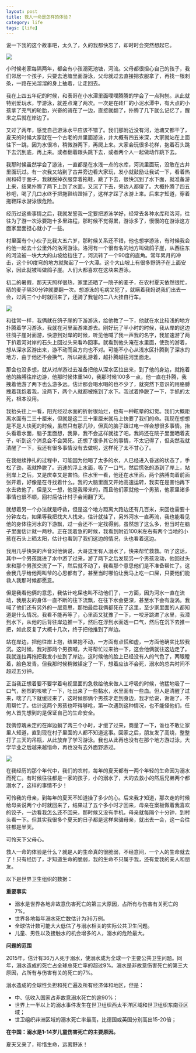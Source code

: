 ```yaml
---
layout: post
title: 救人一命是怎样的体验？
category: life
tags: [life]
---
```


说一下我的这个故事吧，太久了，久的我都快忘了，却时时会突然想起它。

 
![](http://www.mooooc.com/assets/images/2017/life/river.jpeg)

小时候老家每隔两年，都会有小孩溺死池塘，河流。父母都很担心自己的孩子，我们邻居一个孩子，只要去池塘里面游泳，父母就过去直接把衣服拿了，再找一根刺条，一路在光溜溜的身上抽着，让走回去。

我在上四五年纪的时候，和表哥在小水潭里面噗噗腾腾的学会了一点狗刨。从此就特别爱玩水，学游泳，就差点淹了两次。一次是在砖厂的小泥水潭中，有大点的小孩拿了充气的轮胎，兴奋的骑在了一边，直接就翻了，扑腾了几下就么记忆了，醒来之后就在岸边了。

又过了两年，感觉自己游泳水平应该不错了。我们那附近没有河，池塘又都干了，夏天的时候大家就在一个古老的井里面游泳，井大概有四五米深，大家就站在上面往下一跳，因为水很冷，稍微游两下，再爬上来。大家会玩很多花样，抱着石头跳下去沉到底，再上来。或者翻着跟头跳下去，或者两个人一起做动作跳下去。

我那时候虽然学会了游泳，一直都是在水浅一点的水库，河流里面玩，没敢在古井里面玩过。有一次我又站到了古井旁边看大家玩，发小就鼓励让我试一下，看着热闹和碍于面子，我就脱掉衣服穿着拖鞋，跳了下去，很快沉到了水下面，就准备游上来，结果扑腾了两下上到了水面，又沉了下去，旁边人都傻了。大概扑腾了四五秒吧，喝了几口水终于把拖鞋给蹬掉了，这样才踩了水游上来。后来才知道，穿着拖鞋踩水游泳很危险。

经历过这些事情之后，我就发誓我一定要把游泳学好，经常去各种水库和洛河，往往为了游一次泳要跑十多里路程，那时候不觉得累，游泳多了，慢慢的在游泳这方面家里面担心就小了一些。

村里面有个小伙子比我大五六岁，那时候关系还不错，他也想学游泳，有时候我会约他一起去十公里外的洛河游泳。洛河有一个很有名的地方叫做鸽子崖，从西往东的河流被一块大大的山坡给挡住了，河流转了一个90度的直角。常年累月的冲击，这个90度弯的地方就聚起了一个大潭。这个大山坡上有很多野鸽子在上面安家，因此就被叫做鸽子崖。人们大都喜欢在这块来游泳。

初二的暑假，那天天照样很热，家里还晒了一院子的麦子，在农村夏天依然很忙，晒的麦子隔30分钟就要翻一次。想游泳的毛病又犯了，就瞒着我妈说我们出去一会，过两三个小时就回来了，还骑了我爸的二八大挂自行车。

 
![](http://www.mooooc.com/assets/images/2017/life/bicycle.jpg)

和往常一样，我俩就在鸽子崖的下游游泳，给他教了一下，他就在水比较浅的地方扑腾着学习游泳，我就在河里面游来游去。刚好玩了半小时的时候，我从岸的这边往鸽子崖对面游，快游到对岸的时候，听见他喊了我一声我的名字，我加速游了两下扒着河对岸的石头上回过头来看咋回事。就看到他头淹在水里面，使劲的游着，想从深水区游出来，游不动而且方向也不对。可能不小心从浅水区扑腾到了深水的地方，由于他还不会换气，所以胡乱游着，越扑腾越往河里面走。

那会也没多想，就从对岸游过去准备把他从深水区拉出来，到了他的身边，就拖着他的胳膊往岸边游，他那时候体重140，我那时候100多一点，他一直在扑腾，我拽着他游了两下也么游多远。估计那会喝水喝的也不少了，就突然下意识的用胳膊拽着我抱着我，没两下，两个人就都被拖到了水下。我试着挣脱了一下，手抓的太死，根本没用。

我抬头往上一看，阳光经过水面的折射很灿烂，也有一种眩晕的幻觉。我们大概距离水面有二三十厘米，但就是这二三十里厘米就马上快要了我们的命。我现在想想是不是人快死的时候，虽然只有那几秒，但真的脑子跟过电一样会想很多事情。抬头看着水面，脑子里面想，我靠，我不会这样就挂了吧。我妈还在院子里面晒着麦子，听到这个消息会不会哭死。还想了很多其它的事情，不太记得了，但突然我就清醒了一下，我还有很多事情没有去做呢，这样死了太不甘心了。

在我继续挣扎的过程中，可能因为他喝了太多的水，人已经进入昏迷的状态了，手松了劲，我就挣脱了。迅速的浮上水面，吸了一口气，然后慌张的游到了岸上，站到岸上之后，又是庆幸又是害怕。往水里一看，他还在水里面，两个胳膊向着前面张开着，好像是在寻找着什么。我的大脑里面又开始高速运转，我实在是害怕再下水去救他了，但是又一想，他是我带来的，而且他们家就他一个男孩，他家里诸多事情也很不顺，回村后估计村子会闹翻了天。

就想着另一个办法就是呼救，但是这个地方距离大路边还有几百米，来回也需要十分钟左右，如果等我把找大人找来，估计就挂了，另外河水一直再流，我也能看见他的身体往河水的下游飘，过一会还不一定找得到。虽然想了这么多，但当时在脑子里面估计就一两秒。正在我着急的时候，我看到附近100米左右有两个当地的小孩在石头上晒太阳，估计也看到了我们这边的情况，头也看着这边。

我用几乎快哭的声音对他俩说，大哥这里有人溺水了，快来帮忙救救。听了这话，其中一个男孩跳进了水中游了过来，游了两下之后发现另一个男孩没动，他回过头来和那个男孩交流了一下，然后就不动了，我看那个意思他们是不准备帮忙了。这会我几乎给他两叫爷的心思都有了，甚至当时哪怕让我马上吃一口屎，只要他们能救人我那时候都愿意。

但是我看他俩的意思，我估计吃屎也叫不动他们了，一方面，因为河水一直在流动，我朋友的身体一直不断的往下流飘，在往下水会更深，甚至水下会有漩涡。我喊了他们还有另外的一层意思，那怕最后我俩都死在了这里，至少家里面的人都知道是什么情况。我看不能再等了，心里面又犹豫了一下，一咬牙跳进了水里，我潜到水下，从他的后背往岸边推一下，然后在浮到水面透一口气，然后在沉下去推一把，如此反复了大概十几次，终于把他推到了岸边。

站在岸边，把他往岸上抱，结果抱不动，一方面有点慌和虚，一方面他确实比较我沉。这时候，我对那两个男孩喊，大哥帮忙过来抬一下，这会他俩就往这边走了。我就连拉再拖把我发小扯到了岸边，这时候他的脸上已经没有人的气色了，两眼瞪着，脸色发青。但我那时候稍微镇定了一下，想着应该不会死，溺水的总共时间不超过五分钟。

正当我正想着要不要学着电视里面的急救给他来做人工呼吸的时候，他猛地吸了一口气，剧烈的咳嗽了一下，吐出来了一些黏水，水里面有一些血。但人是清醒了过来，喘了几下就缓过来了，这时候那俩个男孩才走到身边，我才给说，谢谢了，不用帮忙了。估计这两个男孩也吓得够呛，第一次遇到这种情况，也不能怪他们，任何人首先想到的是保证自己的生命安全。

我俩惊魂未定的在岸边躺了两三个小时，才缓了过来，商量了一下，谁也不敢让家里人知道，直到现在村子里面的人都不知道这事。回家之后，朋友发了高烧，整整打了三天的吊瓶，从此放弃了学习游泳。我也从此再也没有在那个地方游过泳，大学毕业之后越来越惜命，再也没有去外面野游过。

 
![](http://www.mooooc.com/assets/images/2017/life/luohe.png)  

在我经历的那个年代中，我们的农村，每年的夏天都有一两个年轻的生命因为溺水而死亡。有时候往往都是一家的孩子，小的溺水了，大的去救小的然后兄弟两个都溺水了，这样的事情不少！

可怜我的母亲，到每年的夏天不知道操了多少的心。后来我才知道，那次走的时候给母亲说两个小时就回来了，结果过了五个多小时才回来，母亲在案板做着我喜欢的饺子，一边看我怎么还不回来，那时候又没有手机，母亲就每隔个十分钟，到村头看一下。但其实我很多个夏天的日子都是这样来骗母亲，就出去一会，这一会往往都是半天。

可怜天下父母心。

救人一命的体验是什么？就是人的生命真的很脆弱，不经意间，一个人的生命就去了！只有经历了，才知道生命的脆弱，我的生命不只属于我，还有爱我的亲人和朋友。

以下是世界卫生组织的数据：

**重要事实**

- 溺水是世界各地非故意伤害死亡的第三大原因，占所有与伤害有关死亡的7%。
- 世界各地每年溺水死亡数估计为36万例。
- 全球估计数可能大大低估了与溺水相关的实际公共卫生问题。
- 儿童、男性以及接触水的机会增多的人，溺水的危险最大。

**问题的范围**

2015年，估计有36万人死于溺水，使溺水成为全球一个主要公共卫生问题。同年，溺水造成的死亡占全球总死亡率的超过9%。溺水是非故意伤害死亡的第三大原因，占所有与伤害有关的死亡的7%。

溺水造成的全球性负担和死亡遍及所有经济体和地区，但是：

- 中、低收入国家占非故意溺水死亡的逾90%；
- 世界上一半以上的溺水事件发生在世卫组织西太平洋区域和世卫组织东南亚区域；
- 世卫组织非洲区域的溺水死亡率最高，比德国或英国分别高出15-20倍；

**在中国：溺水是1-14岁儿童伤害死亡的主要原因。**

夏天又来了，珍惜生命，远离野泳！


